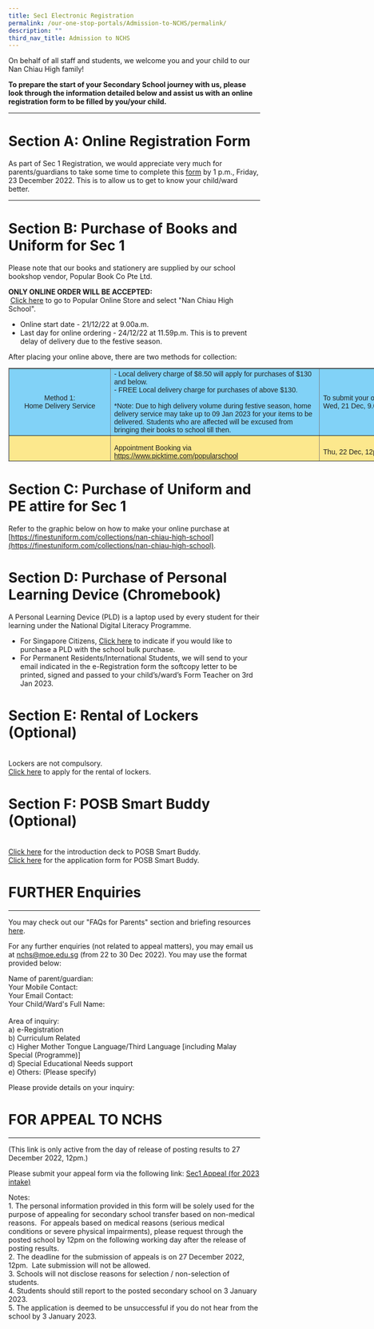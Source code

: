 ```yaml
---
title: Sec1 Electronic Registration
permalink: /our-one-stop-portals/Admission-to-NCHS/permalink/
description: ""
third_nav_title: Admission to NCHS
---
```

On behalf of all staff and students, we welcome you and your child to our Nan Chiau High family! 

**To prepare the start of your Secondary School journey with us, please look through the information detailed below and assist us with an online registration form to be filled by you/your child.**

_________________________________________________________________
# **Section A: Online Registration Form**
 
As part of Sec 1 Registration, we would appreciate very much for parents/guardians to take some time to complete this [form](https://forms.gle/V2Tf26oNuEBXo9Qr8) by 1 p.m., Friday, 23 December 2022. This is to allow us to get to know your child/ward better.

_________________________________________________________________

# **Section B: Purchase of Books and Uniform for Sec 1**  
Please note that our books and stationery are supplied by our school bookshop vendor, Popular Book Co Pte Ltd.

**ONLY ONLINE ORDER WILL BE ACCEPTED:**<br> [Click here](https://textbook.popular.com.sg/) to go to Popular Online Store and select "Nan Chiau High School".

* Online start date - 21/12/22 at 9.00a.m.
* Last day for online ordering - 24/12/22 at 11.59p.m. This is to prevent delay of delivery due to the festive season.

After placing your online above, there are two methods for collection:
<table border="1" style="box-sizing: border-box; color: rgb(34, 34, 34); font-family: Montserrat, sans-serif; font-size: 14px; font-style: normal; font-variant-ligatures: normal; font-variant-caps: normal; font-weight: 300; letter-spacing: normal; orphans: 2; text-align: start; text-transform: none; white-space: normal; widows: 2; word-spacing: 0px; -webkit-text-stroke-width: 0px; text-decoration-thickness: initial; text-decoration-style: initial; text-decoration-color: initial; border-collapse: collapse; width: 1230px; height: 187px;"><tbody style="box-sizing: border-box;"><tr style="box-sizing: border-box; height: 83px;"><td style="box-sizing: border-box; width: 202.75px; background-color: rgb(129, 210, 247); text-align: center; height: 83px;"><span style="box-sizing: border-box; font-family: arial, helvetica, sans-serif;"><strong style="box-sizing: border-box; font-weight: bolder;">Method 1:<br> Home Delivery Service</strong></span></td><td style="box-sizing: border-box; width: 418.562px; background-color: rgb(129, 210, 247); height: 83px;"><span style="box-sizing: border-box; font-family: arial, helvetica, sans-serif;"> - Local delivery charge of $8.50 will apply for purchases of $130 and below.<br>  
- FREE Local delivery charge for purchases of above $130.<br><br>
*Note: Due to high delivery volume during festive season, home delivery service may take up to 09 Jan 2023 for your items to be delivered. Students who are affected will be excused from bringing their books to school till then.
	</span></td><td style="box-sizing: border-box; width: 309.688px; background-color: rgb(129, 210, 247); height: 83px;"><span style="box-sizing: border-box; font-family: arial, helvetica, sans-serif;"><strong style="box-sizing: border-box; font-weight: bolder;">To submit your online order in the above link from:<br> Wed, 21 Dec, 9.00a.m. –&nbsp; Sat, 24 Dec, 11.59p.m.</strong></span></td></tr><tr style="box-sizing: border-box; height: 51px;"><td rowspan="2" style="box-sizing: border-box; width: 202.75px; background-color: rgb(252, 232, 141); text-align: center; height: 104px;"><span style="box-sizing: border-box; font-family: arial, helvetica, sans-serif;"><strong style="box-sizing: border-box; font-weight: bolder;">Method 2:<br> Self Pick-Up from<br> School Bookshop</strong></span><br style="box-sizing: border-box;"><span style="box-sizing: border-box; font-family: arial, helvetica, sans-serif;"><strong style="box-sizing: border-box; font-weight: bolder;"><br style="box-sizing: border-box;"></strong></span></td><td style="box-sizing: border-box; width: 416.562px; background-color: rgb(252, 232, 141); height: 51px; text-align: left; vertical-align: top;"><pre style="box-sizing: border-box; font-family: monospace, monospace; font-size: 1em;"><span style="box-sizing: border-box; font-family: arial, helvetica, sans-serif;">Appointment Booking via</span>
<span style="box-sizing: border-box; font-family: arial, helvetica, sans-serif;"><a href="https://www.picktime.com/popularschool" target="_blank" rel="noopener noreferrer" style="box-sizing: border-box; background-color: transparent;">https://www.picktime.com/popularschool</a></span></pre></td><td style="box-sizing: border-box; width: 309.688px; background-color: rgb(252, 232, 141); height: 51px; text-align: left; vertical-align: middle;"><span style="box-sizing: border-box; font-family: arial, helvetica, sans-serif;"><strong style="box-sizing: border-box; font-weight: bolder;">Thu, 22 Dec, 12p.m. onwards</strong></span></td></tr><tr style="box-sizing: border-box; height: 53px;"><td style="box-sizing: border-box; width: 416.562px; vertical-align: top; background-color: rgb(252, 232, 141); height: 53px;"><pre style="box-sizing: border-box; font-family: monospace, monospace; font-size: 1em; text-align: left;"><span style="box-sizing: border-box; font-family: arial, helvetica, sans-serif;">Instructions:<br>
Step 1: Select "Nan Chiau High School"<br> and book your preferred appointment date and time.<br>
Step 2: Complete the form.<br>
Step 3: Print the Booking Confirmation Page / Email<br>
Step 4: Present the Booking Confirmation Page / Email<br> at the school bookshop for collection.<br>
</span>
<span style="box-sizing: border-box; font-family: arial, helvetica, sans-serif;">(Admission is strictly based on appointment booking)</span></pre></td><td style="box-sizing: border-box; width: 309.688px; background-color: rgb(252, 232, 141); height: 53px; vertical-align: top;"><pre style="box-sizing: border-box; font-family: monospace, monospace; font-size: 1em;"><span style="box-sizing: border-box; font-family: arial, helvetica, sans-serif;"><strong style="box-sizing: border-box; font-weight: bolder;">Bookshop Opening Dates for Collection (For Sec 1 only) :  28/12/2022 to 30/12/2022<br>
Bookshop is closed on 31/12/2022, Saturdays, Sundays & Public Holidays.</strong></span>

<span style="box-sizing: border-box; font-family: arial, helvetica, sans-serif;"><strong style="box-sizing: border-box; font-weight: bolder;">**Other Information:**<br> Exchange of books & stationery is allowed only during school term in Jan 2023.<br> Please produce original receipt or invoice.<br> Books & Stationery must be in good condition.<br> Books with written name will not be accepted.
<br>Fax No : 6315 0194
Telephone No : 6514 7102 (School Bookshop) / 6462 9530 (Popular Office)
Email : nch@popularworld.com</strong></span></pre></td></tr></tbody></table>


  





# **Section C: Purchase of Uniform and PE attire for Sec 1**
Refer to the graphic below on how to make your online purchase at [https://finestuniform.com/collections/nan-chiau-high-school](https://finestuniform.com/collections/nan-chiau-high-school).


# **Section D: Purchase of Personal Learning Device (Chromebook)**
A Personal Learning Device (PLD) is a laptop used by every student for their learning under the National Digital Literacy Programme.

 
* For Singapore Citizens, [Click here](https://go.gov.sg/pdlpadmin) to indicate if you would like to purchase a PLD with the school bulk purchase.
* For Permanent Residents/International Students, we will send to your email indicated in the e-Registration form the softcopy letter to be printed, signed and passed to your child’s/ward’s Form Teacher on 3rd Jan 2023.

# **Section E: Rental of Lockers (Optional)**
<br>Lockers are not compulsory. 
<br>[Click here](https://docs.google.com/forms/d/e/1FAIpQLScQSBOtCXphFMbTBaz5jHnFkSgjSeklzHA2yR-cMLQ_-8RNjQ/closedform) to apply for the rental of lockers.

# **Section F: POSB Smart Buddy (Optional)**
<br>[Click here](/files/POSB%20Smart%20Buddy_Intro%20Deck%20for%20Parents.pdf) for the introduction deck to POSB Smart Buddy.
<br>[Click here](/files/Smart%20Buddy%20Registration%20Letter%20(Secondary-Online).pdf) for the application form for POSB Smart Buddy.


# FURTHER Enquiries
----------------------------------

You may check out our "FAQs for Parents" section and briefing resources [here](https://sites.google.com/moe.edu.sg/sec1admissionsfaqs/faqs-for-parents).



For any further enquiries (not related to appeal matters), you may email us at [nchs@moe.edu.sg](mailto:nchs@moe.edu.sg) (from 22 to 30 Dec 2022). You may use the format provided below:

  

Name of parent/guardian:<br>
Your Mobile Contact:<br>
Your Email Contact:<br>
Your Child/Ward's Full Name:<br>  
Area of inquiry:<br>
a) e-Registration<br>
b) Curriculum Related<br>
c) Higher Mother Tongue Language/Third Language \[including Malay Special (Programme)\]<br>
d) Special Educational Needs support<br>
e) Others: (Please specify)

Please provide details on your inquiry:


# FOR APPEAL TO NCHS
------------------
(This link is only active from the day of release of posting results to 27 December 2022, 12pm.)

  

Please submit your appeal form via the following link: [Sec1 Appeal (for 2023 intake)](https://form.gov.sg/637b469241fdcf00125d8cd7)

  
Notes: <br>1.  The personal information provided in this form will be solely used for the purpose of appealing for secondary school transfer based on non-medical reasons.  For appeals based on medical reasons (serious medical conditions or severe physical impairments), please request through the posted school by 12pm on the following working day after the release of posting results.  
<br>2.  The deadline for the submission of appeals is on 27 December 2022, 12pm.  Late submission will not be allowed. 
 <br>3.  Schools will not disclose reasons for selection / non-selection of students.  
 <br>4.  Students should still report to the posted secondary school on 3 January 2023. 
 <br>5.  The application is deemed to be unsuccessful if you do not hear from the school by 3 January 2023.